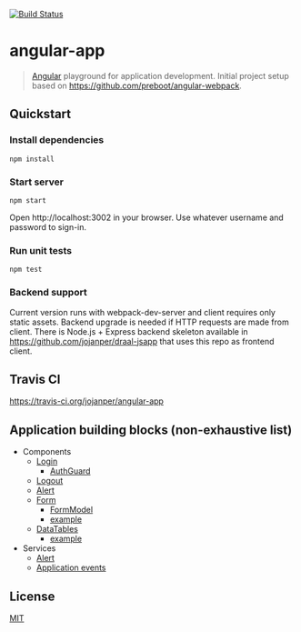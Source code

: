 [![Build Status](https://travis-ci.org/jojanper/angular-app.svg?branch=master)](https://travis-ci.org/jojanper/angular-app)

# angular-app

> [Angular](https://angular.io/) playground for application development. Initial project setup based on https://github.com/preboot/angular-webpack.

## Quickstart

### Install dependencies
```
npm install
```

### Start server
```
npm start
```
Open http://localhost:3002 in your browser. Use whatever username and password to sign-in.

### Run unit tests
```
npm test
```

### Backend support
Current version runs with webpack-dev-server and client requires only static assets. Backend upgrade is needed if HTTP requests are made from client.
There is Node.js + Express backend skeleton available in https://github.com/jojanper/draal-jsapp that uses this repo as frontend client.


## Travis CI
https://travis-ci.org/jojanper/angular-app


## Application building blocks (non-exhaustive list)

- Components
    - [Login](https://github.com/jojanper/angular-app/blob/master/src/app/auth/login/login.component.ts)
      + [AuthGuard](https://github.com/jojanper/angular-app/blob/master/src/app/auth/auth.guard.ts)
    - [Logout](https://github.com/jojanper/angular-app/blob/master/src/app/auth/login/logout.component.ts)
    - [Alert](https://github.com/jojanper/angular-app/blob/master/src/app/widgets/alert/alert.component.ts)
    - [Form](https://github.com/jojanper/angular-app/blob/master/src/app/widgets/form/form.component.ts)
      + [FormModel](https://github.com/jojanper/angular-app/blob/master/src/app/widgets/form/form.model.ts)
      + [example](https://github.com/jojanper/angular-app/blob/master/src/app/pages/form/demo-form.component.ts)
    - [DataTables](https://github.com/jojanper/angular-app/blob/master/src/app/widgets/datatables/datatables.component.ts)
      + [example](https://github.com/jojanper/angular-app/blob/master/src/app/pages/demo/demo.component.ts)
- Services
    - [Alert](https://github.com/jojanper/angular-app/blob/master/src/app/services/alert/alert.service.ts)
    - [Application events](https://github.com/jojanper/angular-app/blob/master/src/app/services/events/appevent.service.ts)

## License

[MIT](/LICENSE)
